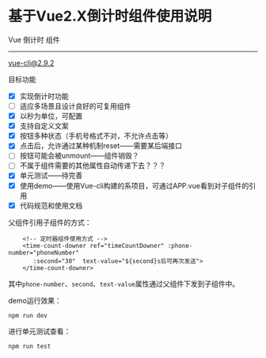 ﻿# 基于Vue2.X倒计时组件使用说明

Vue 倒计时 组件

---

vue-cli@2.9.2

目标功能

- [x] 实现倒计时功能
- [ ] 适应多场景且设计良好的可复用组件
- [x] 以秒为单位，可配置
- [X] 支持自定义文案
- [X] 按钮多种状态（手机号格式不对，不允许点击等）
- [X] 点击后，允许通过某种机制reset——需要某后端接口
- [ ] 按钮可能会被unmount——组件销毁？
- [ ] 不属于组件需要的其他属性自动传递下去？？？
- [X] 单元测试——待完善
- [X] 使用demo——使用Vue-cli构建的系项目，可通过APP.vue看到对子组件的引用
- [X] 代码规范和使用文档

父组件引用子组件的方式：
```
    <!-- 定时器组件使用方式 -->
    <time-count-downer ref="timeCountDowner" :phone-number="phoneNumber"
       :second="30"  text-value="${second}s后可再次发送">
    </time-count-downer>
```
其中`phone-number`、`second`、`text-value`属性通过父组件下发到子组件中。

demo运行效果：
    
    npm run dev
进行单元测试查看：
    
    npm run test  





